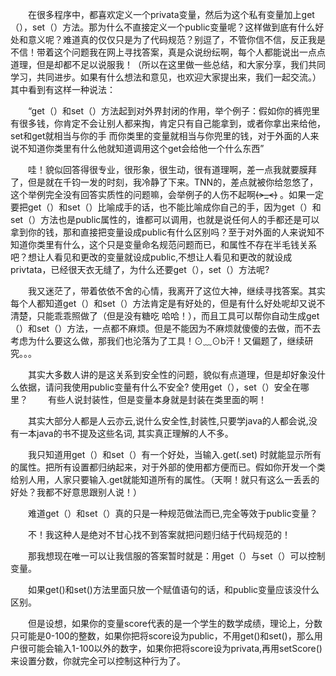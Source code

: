 　　在很多程序中，都喜欢定义一个privata变量，然后为这个私有变量加上get（），set（）方法。那为什么不直接定义一个public变量呢？这样做到底有什么好处和意义呢？难道真的仅仅只是为了代码规范？别逗了，不管你信不信，反正我是不信！带着这个问题我在网上寻找答案，真是众说纷纭啊，每个人都能说出一点点道理，但是却都不足以说服我！（所以在这里做一些总结，和大家分享，我们共同学习，共同进步。如果有什么想法和意见，也欢迎大家提出来，我们一起交流。）其中看到有这样一种说法：

　　“get（）和set（）方法起到对外界封闭的作用，举个例子：假如你的裤兜里有很多钱，你肯定不会让别人都来掏，肯定只有自己能拿到，或者你拿出来给他，set和get就相当与你的手  而你类里的变量就相当与你兜里的钱，对于外面的人来说不知道你类里有什么他就知道调用这个get会给他一个什么东西”

　　哇！貌似回答得很专业，很形象，很生动，很有道理啊，差一点我就要膜拜了，但是就在千钧一发的时刻，我冷静了下来。TNN的，差点就被你给忽悠了，这个举例完全没有回答实质性的问题嘛，会举例子的人伤不起啊~~~~(>_<)~~~~ 。如果一定要把get（）和set（）比喻成手的话，也不能比喻成你自己的手，因为get（）和set（）方法也是public属性的，谁都可以调用，也就是说任何人的手都还是可以拿到你的钱，那和直接把变量设成public有什么区别吗？至于对外面的人来说知不知道你类里有什么，这个只是变量命名规范问题而已，和属性不存在半毛钱关系吧？想让人看见和更改的变量就设成public,不想让人看见和更改的就设成privtata，已经很天衣无缝了，为什么还要get（），set（）方法呢?

　　我又迷茫了，带着依依不舍的心情，我离开了这位大神，继续寻找答案。其实每个人都知道get（）和set（）方法肯定是有好处的，但是有什么好处呢却又说不清楚，只能乖乖照做了（但是没有糖吃 哈哈！），而且工具可以帮你自动生成get（）和set（）方法，一点都不麻烦。但是不能因为不麻烦就傻傻的去做，而不去考虑为什么要这么做，那我们也沦落为了工具！⊙﹏⊙b汗！又偏题了，继续研究。。。

　　其实大多数人讲的是这关系到安全性的问题，貌似有点道理，但是却好象没什么依据，请问我使用public变量有什么不安全?   使用get（），set（）安全在哪里？
　　有些人说封装性，但是变量本身就是封装在类里面的啊！

　　其实大部分人都是人云亦云,说什么安全性,封装性,只要学java的人都会说,没有一本java的书不提及这些名词,   其实真正理解的人不多。

　　我只知道用get（）和set（）有一个好处，当输入.get(.set)   时就能显示所有的属性。把所有设置都归纳起来，对于外部的使用都方便而已。假如你开发一个类给别人用，人家只要输入.get就能知道所有的属性。（天啊！就只有这么一丢丢的好处？我都不好意思跟别人说！）　　

　　难道get（）和set（）真的只是一种规范做法而已,完全等效于public变量？

　　不！我这种人是绝对不甘心找不到答案就把问题归结于代码规范的！

　　那我想现在唯一可以让我信服的答案暂时就是：用get（）与set（）可以控制变量。

　　如果get()和set()方法里面只放一个赋值语句的话，和public变量应该没什么区别。 
  
　　但是设想，如果你的变量score代表的是一个学生的数学成绩，理论上，分数只可能是0-100的整数，如果你把将score设为public，不用get()和set()，那么用户很可能会输入1-100以外的数字，如果你把将score设为privata,再用setScore()来设置分数，你就完全可以控制这种行为了。
